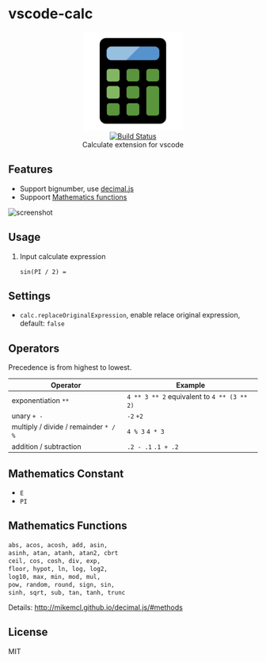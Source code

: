# vscode-calc

<p align="center">
  <img src="./logo/calc-logo.png" alt="vscode-calc" width="200">
  <br>
  <a href="https://travis-ci.com/weirongxu/vscode-calc">
    <img src="https://travis-ci.com/weirongxu/vscode-calc.svg?branch=master" alt="Build Status">
  </a>
  <br>
  Calculate extension for vscode
</p>

## Features

* Support bignumber, use [decimal.js](https://github.com/MikeMcl/decimal.js)
* Suppoort [Mathematics functions](http://mikemcl.github.io/decimal.js/#methods)

![screenshot](https://user-images.githubusercontent.com/1709861/65939023-3987ce80-e457-11e9-8e4b-35a3287b1d8a.gif)

## Usage

1. Input calculate expression
    ```
    sin(PI / 2) =
    ```

## Settings

* `calc.replaceOriginalExpression`, enable relace original expression, default: `false`

## Operators

Precedence is from highest to lowest.

| Operator                              | Example                                     |
|---------------------------------------|---------------------------------------------|
| exponentiation `**`                   | `4 ** 3 ** 2` equivalent to `4 ** (3 ** 2)` |
| unary `+ -`                           | `-2` `+2`                                   |
| multiply / divide / remainder `* / %` | `4 % 3` `4 * 3`                             |
| addition / subtraction                | `.2 - .1` `.1 + .2`                         |

## Mathematics Constant

* `E`
* `PI`

## Mathematics Functions

```
abs, acos, acosh, add, asin,
asinh, atan, atanh, atan2, cbrt
ceil, cos, cosh, div, exp,
floor, hypot, ln, log, log2,
log10, max, min, mod, mul,
pow, random, round, sign, sin,
sinh, sqrt, sub, tan, tanh, trunc
```

Details: http://mikemcl.github.io/decimal.js/#methods

## License

MIT
